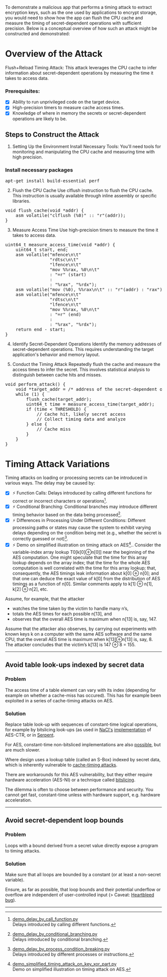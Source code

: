 To demonstrate a malicious app that performs a timing attack to extract encryption keys, such as the one used by applications to encrypt storage, you would need to show how the app can flush the CPU cache and measure the timing of secret-dependent operations with sufficient precision. Below is a conceptual overview of how such an attack might be constructed and demonstrated:

# Overview of the Attack
Flush+Reload Timing Attack: This attack leverages the CPU cache to infer information about secret-dependent operations by measuring the time it takes to access data.

### Prerequisites:
- [x] Ability to run unprivileged code on the target device.
- [x] High-precision timers to measure cache access times.
- [x] Knowledge of where in memory the secrets or secret-dependent operations are likely to be.

## Steps to Construct the Attack
1. Setting Up the Environment
Install Necessary Tools: You'll need tools for monitoring and manipulating the CPU cache and measuring time with high precision.

### Install necessary packages
<pre>
apt-get install build-essential perf
</pre>

2. Flush the CPU Cache
Use clflush instruction to flush the CPU cache. This instruction is usually available through inline assembly or specific libraries.

<pre>
void flush_cache(void *addr) {
    asm volatile("clflush (%0)" :: "r"(addr));
}
</pre>

3. Measure Access Time
Use high-precision timers to measure the time it takes to access data.

<pre>
uint64_t measure_access_time(void *addr) {
    uint64_t start, end;
    asm volatile("mfence\n\t"
                 "rdtsc\n\t"
                 "lfence\n\t"
                 "mov %%rax, %0\n\t"
                 : "=r" (start)
                 :
                 : "%rax", "%rdx");
    asm volatile("mov (%0), %%rax\n\t" :: "r"(addr) : "rax");
    asm volatile("mfence\n\t"
                 "rdtsc\n\t"
                 "lfence\n\t"
                 "mov %%rax, %0\n\t"
                 : "=r" (end)
                 :
                 : "%rax", "%rdx");
    return end - start;
}
</pre>

4. Identify Secret-Dependent Operations
Identify the memory addresses of secret-dependent operations. This requires understanding the target application's behavior and memory layout.

5. Conduct the Timing Attack
Repeatedly flush the cache and measure the access times to infer the secret. This involves statistical analysis to distinguish between cache hits and misses.

<pre>
void perform_attack() {
    void *target_addr = /* address of the secret-dependent operation */;
    while (1) {
        flush_cache(target_addr);
        uint64_t time = measure_access_time(target_addr);
        if (time < THRESHOLD) {
            // Cache hit, likely secret access
            // Collect timing data and analyze
        } else {
            // Cache miss
        }
    }
}
</pre>

# Timing Attack Variations
Timing attacks on loading or processing secrets can be introduced in various ways. The delay may be caused by:

- [x] :zap: Function Calls: Delays introduced by calling different functions for correct or incorrect characters or operations[^1].
- [x] :zap: Conditional Branching: Conditional branches may introduce different timing behavior based on the data being processed[^2].
- [x] :zap: Differences in Processing Under Different Conditions: Different processing paths or states may cause the system to exhibit varying delays depending on the condition being met (e.g., whether the secret is correctly guessed or not)[^3].
- [x] :zap: Demo on simplified illustration on timing attack on AES[^4].. 
Consider the variable-index array lookup T0[k[0]⊕n[0]] near the beginning of the AES computation. One might speculate that the time for this array lookup depends on the array index; that the time for the whole AES computation is well correlated with the time for this array lookup; that, consequently, the AES timings leak information about k[0] ⊕ n[0]; and that one can deduce the exact value of k[0] from the distribution of AES timings as a function of n[0]. Similar comments apply to k[1] ⊕ n[1], k[2] ⊕ n[2], etc.

Assume, for example, that the attacker
- watches the time taken by the victim to handle many n’s,
- totals the AES times for each possible n[13], and
- observes that the overall AES time is maximum when n[13] is, say, 147.

Assume that the attacker also observes, by carrying out experiments with known keys k on a computer with the same AES software and the same CPU, that the overall AES time is maximum when k[13]⊕n[13] is, say, 8. The attacker concludes that the victim’s k[13] is 147 ⊕ 8 = 155.


[^1]: [demo_delay_by_call_function.py](https://github.com/ursa-mikail/demo_timing_attack/blob/main/demo_delay_by_call_function.py)  
  Delays introduced by calling different functions.
[^2]: [demo_delay_by_conditional_branching.py](https://github.com/ursa-mikail/demo_timing_attack/blob/main/demo_delay_by_conditional_branching.py)  
  Delays introduced by conditional branching.
[^3]: [demo_delay_by_process_condition_breaking.py](https://github.com/ursa-mikail/demo_timing_attack/blob/main/demo_delay_by_process_condition_breaking.py)  
  Delays introduced by different processes or instructions.
[^4]: [demo_simplified_timing_attack_on_key_xor_part.py](https://github.com/ursa-mikail/demo_timing_attack/blob/main/demo_simplified_timing_attack_on_key_xor_part.py)  
  Demo on simplified illustration on timing attack on AES.

<hr>

## Avoid table look-ups indexed by secret data

### Problem

The access time of a table element can vary with its index (depending for example on whether a cache-miss has occured). This has for example been exploited in a series of cache-timing attacks on AES.

### Solution

Replace table look-up with sequences of constant-time logical operations, for example by bitslicing look-ups (as used in [NaCl's](http://nacl.cr.yp.to/) [implementation](http://eprint.iacr.org/2009/129.pdf) of AES-CTR, or in [Serpent](https://www.ii.uib.no/~osvik/serpent/).

For AES, constant-time non-bitsliced implementations are also [possible](http://crypto.stackexchange.com/questions/55/known-methods-for-constant-time-table-free-aes-implementation-using-standard/92#92), but are much slower. 

Where design uses a lookup table (called an S-Box) indexed by secret data, which is inherently vulnerable to [cache-timing attacks](https://cr.yp.to/antiforgery/cachetiming-20050414.pdf).

There are workarounds for this AES vulnerability, but they either require hardware acceleration (AES-NI) or a technique called [bitslicing](https://github.com/jedisct1/libsodium/tree/1.0.14/src/libsodium/crypto_stream/aes128ctr/nacl).

The dilemma is often to choose between performance and security. You cannot get fast, constant-time  unless with hardware support, e.g. hardware acceleration.

<hr>

## Avoid secret-dependent loop bounds

### Problem

Loops with a bound derived from a secret value directly expose a program to timing attacks.

### Solution

Make sure that all loops are bounded by a constant (or at least a non-secret variable).

Ensure, as far as possible, that loop bounds and their potential underflow or overflow are independent of user-controlled input (> Caveat: [Heartbleed bug](http://heartbleed.com/)).


<hr>
